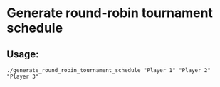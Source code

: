 # Generate round-robin tournament schedule

## Usage:

```
./generate_round_robin_tournament_schedule "Player 1" "Player 2" "Player 3"
```